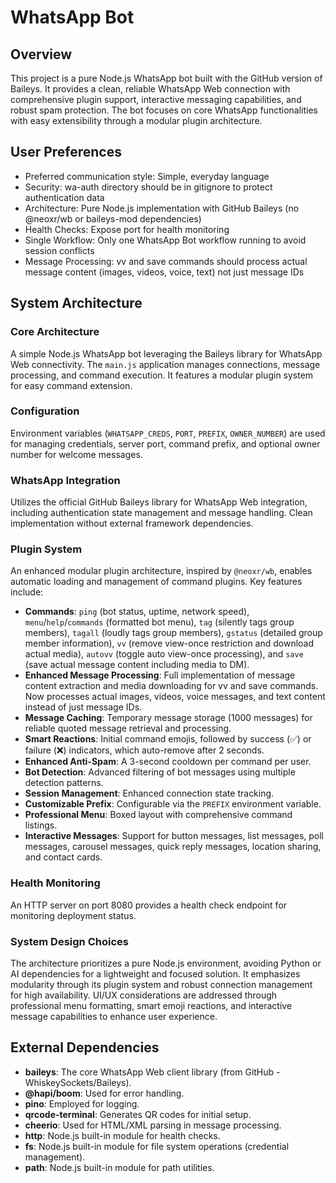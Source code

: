 # WhatsApp Bot

## Overview
This project is a pure Node.js WhatsApp bot built with the GitHub version of Baileys. It provides a clean, reliable WhatsApp Web connection with comprehensive plugin support, interactive messaging capabilities, and robust spam protection. The bot focuses on core WhatsApp functionalities with easy extensibility through a modular plugin architecture.

## User Preferences
- Preferred communication style: Simple, everyday language
- Security: wa-auth directory should be in gitignore to protect authentication data
- Architecture: Pure Node.js implementation with GitHub Baileys (no @neoxr/wb or baileys-mod dependencies)
- Health Checks: Expose port for health monitoring
- Single Workflow: Only one WhatsApp Bot workflow running to avoid session conflicts
- Message Processing: vv and save commands should process actual message content (images, videos, voice, text) not just message IDs

## System Architecture
### Core Architecture
A simple Node.js WhatsApp bot leveraging the Baileys library for WhatsApp Web connectivity. The `main.js` application manages connections, message processing, and command execution. It features a modular plugin system for easy command extension.

### Configuration
Environment variables (`WHATSAPP_CREDS`, `PORT`, `PREFIX`, `OWNER_NUMBER`) are used for managing credentials, server port, command prefix, and optional owner number for welcome messages.

### WhatsApp Integration
Utilizes the official GitHub Baileys library for WhatsApp Web integration, including authentication state management and message handling. Clean implementation without external framework dependencies.

### Plugin System
An enhanced modular plugin architecture, inspired by `@neoxr/wb`, enables automatic loading and management of command plugins. Key features include:
- **Commands**: `ping` (bot status, uptime, network speed), `menu`/`help`/`commands` (formatted bot menu), `tag` (silently tags group members), `tagall` (loudly tags group members), `gstatus` (detailed group member information), `vv` (remove view-once restriction and download actual media), `autovv` (toggle auto view-once processing), and `save` (save actual message content including media to DM).
- **Enhanced Message Processing**: Full implementation of message content extraction and media downloading for vv and save commands. Now processes actual images, videos, voice messages, and text content instead of just message IDs.
- **Message Caching**: Temporary message storage (1000 messages) for reliable quoted message retrieval and processing.
- **Smart Reactions**: Initial command emojis, followed by success (✅) or failure (❌) indicators, which auto-remove after 2 seconds.
- **Enhanced Anti-Spam**: A 3-second cooldown per command per user.
- **Bot Detection**: Advanced filtering of bot messages using multiple detection patterns.
- **Session Management**: Enhanced connection state tracking.
- **Customizable Prefix**: Configurable via the `PREFIX` environment variable.
- **Professional Menu**: Boxed layout with comprehensive command listings.
- **Interactive Messages**: Support for button messages, list messages, poll messages, carousel messages, quick reply messages, location sharing, and contact cards.

### Health Monitoring
An HTTP server on port 8080 provides a health check endpoint for monitoring deployment status.

### System Design Choices
The architecture prioritizes a pure Node.js environment, avoiding Python or AI dependencies for a lightweight and focused solution. It emphasizes modularity through its plugin system and robust connection management for high availability. UI/UX considerations are addressed through professional menu formatting, smart emoji reactions, and interactive message capabilities to enhance user experience.

## External Dependencies
- **baileys**: The core WhatsApp Web client library (from GitHub - WhiskeySockets/Baileys).
- **@hapi/boom**: Used for error handling.
- **pino**: Employed for logging.
- **qrcode-terminal**: Generates QR codes for initial setup.
- **cheerio**: Used for HTML/XML parsing in message processing.
- **http**: Node.js built-in module for health checks.
- **fs**: Node.js built-in module for file system operations (credential management).
- **path**: Node.js built-in module for path utilities.
